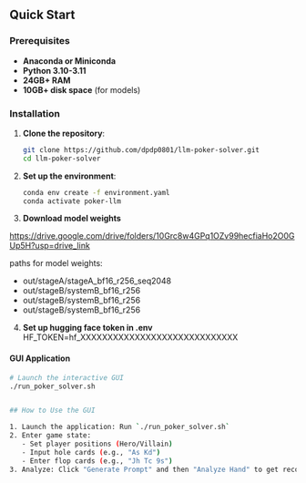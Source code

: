 ## Quick Start

### Prerequisites

- **Anaconda or Miniconda** 
- **Python 3.10-3.11**
- **24GB+ RAM**
- **10GB+ disk space** (for models)

### Installation

1. **Clone the repository**:
   ```bash
   git clone https://github.com/dpdp0801/llm-poker-solver.git
   cd llm-poker-solver
   ```

2. **Set up the environment**:
   ```bash
   conda env create -f environment.yaml
   conda activate poker-llm
   ```

3. **Download model weights**

https://drive.google.com/drive/folders/10Grc8w4GPq1OZv99hecfiaHo2O0GUp5H?usp=drive_link

paths for model weights:
- out/stageA/stageA_bf16_r256_seq2048
- out/stageB/systemB_bf16_r256
- out/stageB/systemB_bf16_r256
- out/stageB/systemB_bf16_r256

4. **Set up hugging face token in .env**
HF_TOKEN=hf_XXXXXXXXXXXXXXXXXXXXXXXXXXXXX


#### GUI Application
```bash
# Launch the interactive GUI
./run_poker_solver.sh


## How to Use the GUI

1. Launch the application: Run `./run_poker_solver.sh`
2. Enter game state: 
   - Set player positions (Hero/Villain)
   - Input hole cards (e.g., "As Kd")
   - Enter flop cards (e.g., "Jh Tc 9s")
3. Analyze: Click "Generate Prompt" and then "Analyze Hand" to get recommendations